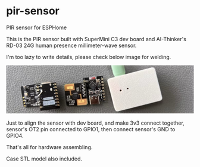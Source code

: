 # pir-sensor
PIR sensor for ESPHome

This is the PIR sensor built with SuperMini C3 dev board and AI-Thinker's RD-03 24G human presence millimeter-wave sensor.

I'm too lazy to write details, please check below image for welding.

<img src=photo.jpg>

Just to align the sensor with dev board, and make 3v3 connect together, sensor's OT2 pin connected to GPIO1, then connect sensor's GND to GPIO4.

That's all for hardware assembling.

Case STL model also included.